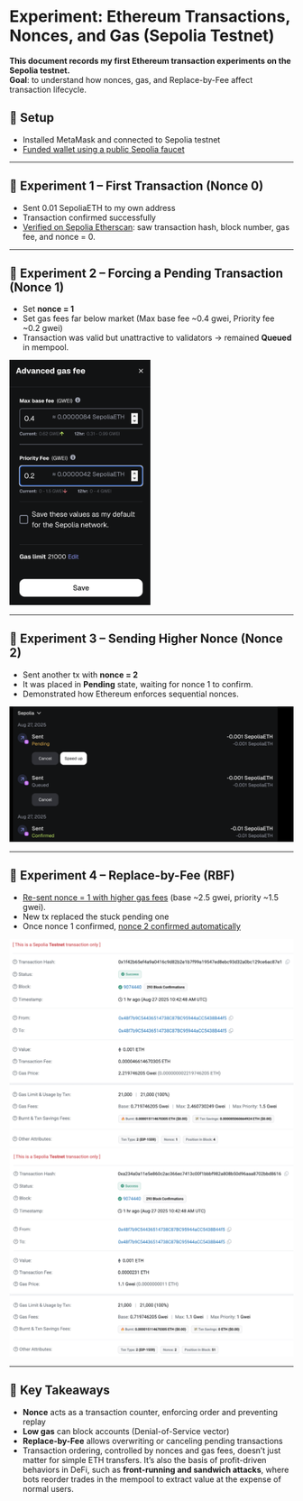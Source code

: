# Experiment: Ethereum Transactions, Nonces, and Gas (Sepolia Testnet)

 **This document records my first Ethereum transaction experiments on the Sepolia testnet.**  
**Goal**: to understand how nonces, gas, and Replace-by-Fee affect transaction lifecycle.

## 🔧 Setup

- Installed MetaMask and connected to Sepolia testnet  
- [Funded wallet using a public Sepolia faucet](https://sepolia.etherscan.io/tx/0xdac113ebbef98c75a40d9d38f7443556a78e5d0caedfbc39078d3a919f4a2b26)  

---

## 🧪 Experiment 1 – First Transaction (Nonce 0)

- Sent 0.01 SepoliaETH to my own address  
- Transaction confirmed successfully
- [Verified on Sepolia Etherscan](https://sepolia.etherscan.io/tx/0xb0f0fc0e23a6f020de2672b7cb4115406ded3a91a0b681465f0c03d338c8418f): saw transaction hash, block number, gas fee, and nonce = 0.

---

## 🧪 Experiment 2 – Forcing a Pending Transaction (Nonce 1)

- Set **nonce = 1**  
- Set gas fees far below market (Max base fee ~0.4 gwei, Priority fee ~0.2 gwei)  
- Transaction was valid but unattractive to validators → remained **Queued** in mempool.  

<img src="./screenshots/gwei.png" alt="Low gas settings" width="250">

---

## 🧪 Experiment 3 – Sending Higher Nonce (Nonce 2)

- Sent another tx with **nonce = 2**  
- It was placed in **Pending** state, waiting for nonce 1 to confirm.
- Demonstrated how Ethereum enforces sequential nonces.

<img src="./screenshots/pending.png" alt="Nonce 1, 2 queued" width="600">

---

## 🧪 Experiment 4 – Replace-by-Fee (RBF)

- [Re-sent nonce = 1 with higher gas fees](https://sepolia.etherscan.io/tx/0x1f42b65ef4a9a0416c9d82b2e1b7f99a19547ed8ebc93d32a0bc129ce6ac87e1) (base ~2.5 gwei, priority ~1.5 gwei).
- New tx replaced the stuck pending one  
- Once nonce 1 confirmed, [nonce 2 confirmed automatically](https://sepolia.etherscan.io/tx/0xa234a0a11e5e860c2ac366ec7413c00f1bbbf982a808b50d96aaa8702bbd8616)

<img src="./screenshots/nonce1.png" alt="Nonce 1 passed" width="600">
<img src="./screenshots/nonce2.png" alt="Nonce 2 passed" width="600">

---

## 📌 Key Takeaways

- **Nonce** acts as a transaction counter, enforcing order and preventing replay  
- **Low gas** can block accounts (Denial-of-Service vector)  
- **Replace-by-Fee** allows overwriting or canceling pending transactions  
- Transaction ordering, controlled by nonces and gas fees, doesn’t just matter for simple ETH transfers. It’s also the basis of profit-driven behaviors in DeFi, such as **front-running and sandwich attacks**, where bots reorder trades in the mempool to extract value at the expense of normal users.
